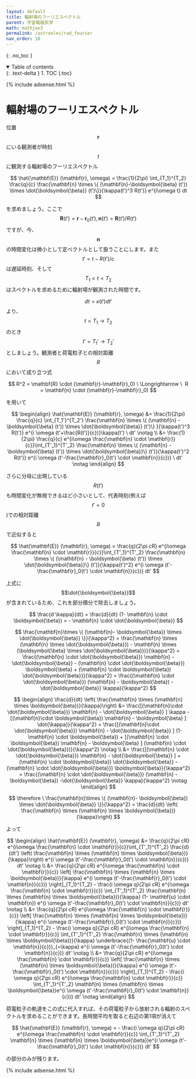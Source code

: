 ```yaml
---
layout: default
title: 輻射場のフーリエスペクトル
parent: 宇宙電磁気学
math: mathjax3
permalink: /astroelec/rad_fourier
nav_order: 10
---
```


{: .no_toc }

<details open markdown="block">
  <summary>
    Table of contents
  </summary>
  {: .text-delta }
1. TOC
{:toc}
</details>

{% include adsense.html %}

# 輻射場のフーリエスペクトル

位置$$\mathbf{r}$$にいる観測者が時刻$$t$$に観測する輻射場のフーリエスペクトル

$$
\hat{\mathbf{E}} (\mathbf{r}, \omega) 
= \frac{1}{2\pi} \int_{T_1}^{T_2} \frac{q}{c} \frac{\mathbf{n} \times \{ (\mathbf{n}-\boldsymbol{\beta} (t')) \times \dot{\boldsymbol{\beta}} (t')\}}{\kappa(t')^3 R(t')} e^{i\omega t} dt
$$

を求めましょう。ここで$$\mathbf{R} (t') = \mathbf{r} - \mathbf{r}_0 (t'), \mathbf{n}(t') = \mathbf{R}(t')/R(t')$$ですが、今、$$\mathbf{n}$$の時間変化は微小として定ベクトルとして扱うことにします。また$$t'=t-R(t')/c$$は遅延時刻、そして$$T_1 < t < T_2$$はスペクトルを求めるために輻射場が観測された時間です。  

$$dt = \kappa (t') dt'$$より、$$t = T_1 \rightarrow T_2$$のとき$$t' = T_1' \rightarrow T_2'$$としましょう。観測者と荷電粒子との相対距離$$R$$において成り立つ式

$$
R^2 
= \mathbf{R} \cdot (\mathbf{r}-\mathbf{r}_0) 
\ \Longrightarrow \ 
R 
= \mathbf{n} \cdot (\mathbf{r}-\mathbf{r}_0)
$$

を用いて

$$
\begin{align}
\hat{\mathbf{E}} (\mathbf{r}, \omega) 
&= \frac{1}{2\pi} \frac{q}{c} \int_{T_1'}^{T_2'} \frac{\mathbf{n} \times \{ (\mathbf{n} - \boldsymbol{\beta} (t')) \times \dot{\boldsymbol{\beta}} (t')\} }{\kappa(t')^3 R(t')}  e^{i \omega (t'+\frac{R(t')}{c})}\kappa(t') \ dt' \notag \\
&= \frac{1}{2\pi} \frac{q}{c} e^{i\omega \frac{\mathbf{n} \cdot \mathbf{r}}{c}}\int_{T'_1}^{T'_2} \frac{\mathbf{n} \times \{ (\mathbf{n} - \boldsymbol{\beta} (t')) \times \dot{\boldsymbol{\beta}}\} (t')}{\kappa(t')^2 R(t')} e^{i \omega (t'-\frac{\mathbf{r}_0(t') \cdot \mathbf{n}}{c})} \ dt' \notag
\end{align}
$$

さらに分母に出現している$$R(t')$$も時間変化が無視できるほど小さいとして、代表時刻(例えば$$t'=0$$)での相対距離$$R$$で近似すると

$$
\hat{\mathbf{E}} (\mathbf{r}, \omega) 
= \frac{q}{2\pi cR} e^{i\omega \frac{\mathbf{n} \cdot \mathbf{r}}{c}}\int_{T'_1}^{T'_2} \frac{\mathbf{n} \times \{ (\mathbf{n} - \boldsymbol{\beta} (t')) \times \dot{\boldsymbol{\beta}}\} (t')}{\kappa(t')^2} e^{i \omega (t'-\frac{\mathbf{r}_0(t') \cdot \mathbf{n}}{c})} dt'
$$

上式に$$\dot{\boldsymbol{\beta}}$$が含まれているため、これを部分積分で除去しましょう。

$$
\frac{d \kappa}{dt} 
= \frac{d}{dt} (1- \mathbf{n} \cdot \boldsymbol{\beta}) 
= - \mathbf{n} \cdot \dot{\boldsymbol{\beta}}
$$


$$
\frac{\mathbf{n}\times \{ (\mathbf{n}- \boldsymbol{\beta}) \times \dot{\boldsymbol{\beta}} \}}{\kappa^2}
= \frac{\mathbf{n} \times (\mathbf{n} \times \dot{\boldsymbol{\beta}}) - \mathbf{n} \times (\boldsymbol{\beta} \times \dot{\boldsymbol{\beta}})}{\kappa^2} 
= \frac{(\mathbf{n} \cdot \dot{\boldsymbol{\beta}}) \mathbf{n} - \dot{\boldsymbol{\beta}} - (\mathbf{n} \cdot \dot{\boldsymbol{\beta}}) \boldsymbol{\beta} + (\mathbf{n} \cdot \boldsymbol{\beta}) \dot{\boldsymbol{\beta}}}{\kappa^2} 
= \frac{(\mathbf{n} \cdot \dot{\boldsymbol{\beta}}) (\mathbf{n} - \boldsymbol{\beta}) -\dot{\boldsymbol{\beta}} \kappa}{\kappa^2}
$$


$$
\begin{align}
\frac{d}{dt} \left( \frac{\mathbf{n} \times (\mathbf{n} \times \boldsymbol{\beta})}{\kappa}\right) 
&= \frac{[(\mathbf{n}\cdot \dot{\boldsymbol{\beta}}) \mathbf{n} - \dot{\boldsymbol{\beta}} ] \kappa - [(\mathbf{n}\cdot \boldsymbol{\beta}) \mathbf{n} - \boldsymbol{\beta} ] \dot{\kappa}}{\kappa^2} 
= \frac{[(\mathbf{n}\cdot \dot{\boldsymbol{\beta}}) \mathbf{n} - \dot{\boldsymbol{\beta}} ] (1-\mathbf{n} \cdot \boldsymbol{\beta}) + [(\mathbf{n} \cdot \boldsymbol{\beta}) \mathbf{n} - \boldsymbol{\beta} ] (\mathbf{n} \cdot \dot{\boldsymbol{\beta}})}{\kappa^2} \notag \\
&= \frac{[(\mathbf{n} \cdot \dot{\boldsymbol{\beta}}) \mathbf{n} - \dot{\boldsymbol{\beta}} ] + (\mathbf{n} \cdot \boldsymbol{\beta}) \dot{\boldsymbol{\beta}} - (\mathbf{n} \cdot \dot{\boldsymbol{\beta}}) \boldsymbol{\beta}}{\kappa^2} 
= \frac{(\mathbf{n} \cdot \dot{\boldsymbol{\beta}}) (\mathbf{n} - \boldsymbol{\beta}) -\dot{\boldsymbol{\beta}} \kappa}{\kappa^2} \notag
\end{align}
$$

$$
\therefore \ 
\frac{\mathbf{n}\times \{ (\mathbf{n}- \boldsymbol{\beta}) \times \dot{\boldsymbol{\beta}} \}}{\kappa^2} 
= \frac{d}{dt} \left( \frac{\mathbf{n} \times (\mathbf{n} \times \boldsymbol{\beta})}{\kappa}\right)
$$

よって

$$
\begin{align}
\hat{\mathbf{E}} (\mathbf{r}, \omega) 
&= \frac{q}{2\pi cR} e^{i\omega \frac{\mathbf{n} \cdot \mathbf{r}}{c}}\int_{T'_1}^{T'_2} \frac{d}{dt'} \left( \frac{\mathbf{n} \times (\mathbf{n} \times \boldsymbol{\beta})}{\kappa}\right) e^{i \omega (t'-\frac{\mathbf{r}_0(t') \cdot \mathbf{n}}{c})} dt' \notag \\
&= \frac{q}{2\pi cR} e^{i\omega \frac{\mathbf{n} \cdot \mathbf{r}}{c}} \left[ \frac{\mathbf{n} \times (\mathbf{n} \times \boldsymbol{\beta})}{\kappa} e^{i \omega (t'-\frac{\mathbf{r}_0(t') \cdot \mathbf{n}}{c})} \right]_{T_1}^{T_2} - \frac{i \omega q}{2\pi cR} e^{i\omega \frac{\mathbf{n} \cdot \mathbf{r}}{c}} \int_{T'_1}^{T'_2} \frac{\mathbf{n} \times (\mathbf{n} \times \boldsymbol{\beta})}{\kappa} (1- \mathbf{u} \cdot \mathbf{n}) e^{i \omega (t'-\frac{\mathbf{r}_0(t') \cdot \mathbf{n}}{c})} dt' \notag \\
&= \frac{q}{2\pi cR} e^{i\omega \frac{\mathbf{n} \cdot \mathbf{r}}{c}} \left[ \frac{\mathbf{n} \times (\mathbf{n} \times \boldsymbol{\beta})}{\kappa} e^{i \omega (t'-\frac{\mathbf{r}_0(t') \cdot \mathbf{n}}{c})} \right]_{T_1}^{T_2} - \frac{i \omega q}{2\pi cR} e^{i\omega \frac{\mathbf{n} \cdot \mathbf{r}}{c}} \int_{T'_1}^{T'_2} \frac{\mathbf{n} \times (\mathbf{n} \times \boldsymbol{\beta})}{\kappa} \underbrace{(1- \frac{\mathbf{u} \cdot \mathbf{n}}{c})}_{=\kappa} e^{i \omega (t'-\frac{\mathbf{r}_0(t') \cdot \mathbf{n}}{c})} dt' \notag \\
&= \frac{q}{2\pi cR} e^{i\omega \frac{\mathbf{n} \cdot \mathbf{r}}{c}} \left[ \frac{\mathbf{n} \times (\mathbf{n} \times \boldsymbol{\beta})}{\kappa} e^{i \omega (t'-\frac{\mathbf{r}_0(t') \cdot \mathbf{n}}{c})} \right]_{T_1}^{T_2} - \frac{i \omega q}{2\pi cR} e^{i\omega \frac{\mathbf{n} \cdot \mathbf{r}}{c}} \int_{T'_1}^{T'_2} \mathbf{n} \times (\mathbf{n} \times \boldsymbol{\beta})e^{i \omega (t'-\frac{\mathbf{r}_0(t') \cdot \mathbf{n}}{c})} dt' \notag
\end{align}
$$

荷電粒子の軌道をこの式に代入すれば、その荷電粒子から放射される輻射のスペクトルを求めることができます。長時間平均を取ると右辺の第1項が消えて

$$
\hat{\mathbf{E}} (\mathbf{r}, \omega)
= - \frac{i \omega q}{2\pi cR} e^{i\omega \frac{\mathbf{n} \cdot \mathbf{r}}{c}} \int_{T'_1}^{T'_2} \mathbf{n} \times (\mathbf{n} \times \boldsymbol{\beta})e^{i \omega (t'-\frac{\mathbf{r}_0(t') \cdot \mathbf{n}}{c})} dt'
$$

の部分のみが残ります。

{% include adsense.html %}
